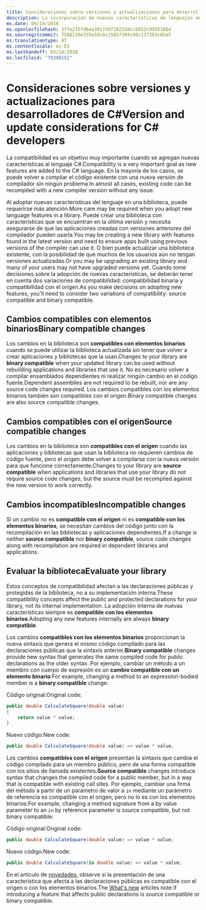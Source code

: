 ```yaml
---
title: Consideraciones sobre versiones y actualizaciones para desarrolladores de C#
description: La incorporación de nuevas características de lenguajes en la biblioteca puede afectar al código que la utiliza.
ms.date: 09/19/2018
ms.openlocfilehash: 3ffe2f6fd64a391fddf28233dccb022c95851884
ms.sourcegitcommit: 7588136e355e10cbc2582f389c90c127363c02a5
ms.translationtype: HT
ms.contentlocale: es-ES
ms.lasthandoff: 03/14/2020
ms.locfileid: "79398152"
---
```

# <a name="version-and-update-considerations-for-c-developers"></a><span data-ttu-id="5a362-103">Consideraciones sobre versiones y actualizaciones para desarrolladores de C#</span><span class="sxs-lookup"><span data-stu-id="5a362-103">Version and update considerations for C# developers</span></span>

<span data-ttu-id="5a362-104">La compatibilidad es un objetivo muy importante cuando se agregan nuevas características al lenguaje C#.</span><span class="sxs-lookup"><span data-stu-id="5a362-104">Compatibility is a very important goal as new features are added to the C# language.</span></span> <span data-ttu-id="5a362-105">En la mayoría de los casos, se puede volver a compilar el código existente con una nueva versión de compilador sin ningún problema.</span><span class="sxs-lookup"><span data-stu-id="5a362-105">In almost all cases, existing code can be recompiled with a new compiler version without any issue.</span></span>

<span data-ttu-id="5a362-106">Al adoptar nuevas características del lenguaje en una biblioteca, puede requerirse más atención.</span><span class="sxs-lookup"><span data-stu-id="5a362-106">More care may be required when you adopt new language features in a library.</span></span> <span data-ttu-id="5a362-107">Puede crear una biblioteca con características que se encuentran en la última versión y necesita asegurarse de que las aplicaciones creadas con versiones anteriores del compilador pueden usarla.</span><span class="sxs-lookup"><span data-stu-id="5a362-107">You may be creating a new library with features found in the latest version and need to ensure apps built using previous versions of the compiler can use it.</span></span> <span data-ttu-id="5a362-108">O bien puede actualizar una biblioteca existente, con la posibilidad de que muchos de los usuarios aún no tengan versiones actualizadas.</span><span class="sxs-lookup"><span data-stu-id="5a362-108">Or you may be upgrading an existing library and many of your users may not have upgraded versions yet.</span></span> <span data-ttu-id="5a362-109">Cuando tome decisiones sobre la adopción de nuevas características, se deberán tener en cuenta dos variaciones de compatibilidad: compatibilidad binaria y compatibilidad con el origen.</span><span class="sxs-lookup"><span data-stu-id="5a362-109">As you make decisions on adopting new features, you'll need to consider two variations of compatibility: source compatible and binary compatible.</span></span>

## <a name="binary-compatible-changes"></a><span data-ttu-id="5a362-110">Cambios compatibles con elementos binarios</span><span class="sxs-lookup"><span data-stu-id="5a362-110">Binary compatible changes</span></span>

<span data-ttu-id="5a362-111">Los cambios en la biblioteca son **compatibles con elementos binarios** cuando se puede utilizar la biblioteca actualizada sin tener que volver a crear aplicaciones y bibliotecas que la usan.</span><span class="sxs-lookup"><span data-stu-id="5a362-111">Changes to your library are **binary compatible** when your updated library can be used without rebuilding applications and libraries that use it.</span></span> <span data-ttu-id="5a362-112">No es necesario volver a compilar ensamblados dependientes ni realizar ningún cambio en el código fuente.</span><span class="sxs-lookup"><span data-stu-id="5a362-112">Dependent assemblies are not required to be rebuilt, nor are any source code changes required.</span></span> <span data-ttu-id="5a362-113">Los cambios compatibles con los elementos binarios también son compatibles con el origen.</span><span class="sxs-lookup"><span data-stu-id="5a362-113">Binary compatible changes are also source compatible changes.</span></span>

## <a name="source-compatible-changes"></a><span data-ttu-id="5a362-114">Cambios compatibles con el origen</span><span class="sxs-lookup"><span data-stu-id="5a362-114">Source compatible changes</span></span>

<span data-ttu-id="5a362-115">Los cambios en la biblioteca son **compatibles con el origen** cuando las aplicaciones y bibliotecas que usan la biblioteca no requieren cambios de código fuente, pero el origen debe volver a compilarse con la nueva versión para que funcione correctamente.</span><span class="sxs-lookup"><span data-stu-id="5a362-115">Changes to your library are **source compatible** when applications and libraries that use your library do not require source code changes, but the source must be recompiled against the new version to work correctly.</span></span>

## <a name="incompatible-changes"></a><span data-ttu-id="5a362-116">Cambios incompatibles</span><span class="sxs-lookup"><span data-stu-id="5a362-116">Incompatible changes</span></span>

<span data-ttu-id="5a362-117">Si un cambio no es **compatible con el origen** ni es **compatible con los elementos binarios**, se necesitan cambios del código junto con la recompilación en las bibliotecas y aplicaciones dependientes.</span><span class="sxs-lookup"><span data-stu-id="5a362-117">If a change is neither **source compatible** nor **binary compatible**, source code changes along with recompilation are required in dependent libraries and applications.</span></span>

## <a name="evaluate-your-library"></a><span data-ttu-id="5a362-118">Evaluar la biblioteca</span><span class="sxs-lookup"><span data-stu-id="5a362-118">Evaluate your library</span></span>

<span data-ttu-id="5a362-119">Estos conceptos de compatibilidad afectan a las declaraciones públicas y protegidas de la biblioteca, no a su implementación interna.</span><span class="sxs-lookup"><span data-stu-id="5a362-119">These compatibility concepts affect the public and protected declarations for your library, not its internal implementation.</span></span> <span data-ttu-id="5a362-120">La adopción interna de nuevas características siempre es **compatible con los elementos binarios**.</span><span class="sxs-lookup"><span data-stu-id="5a362-120">Adopting any new features internally are always **binary compatible**.</span></span>  

<span data-ttu-id="5a362-121">Los cambios **compatibles con los elementos binarios** proporcionan la nueva sintaxis que genera el mismo código compilado para las declaraciones públicas que la sintaxis anterior.</span><span class="sxs-lookup"><span data-stu-id="5a362-121">**Binary compatible** changes provide new syntax that generates the same compiled code for public declarations as the older syntax.</span></span> <span data-ttu-id="5a362-122">Por ejemplo, cambiar un método a un miembro con cuerpo de expresión es un **cambio compatible con un elemento binario**:</span><span class="sxs-lookup"><span data-stu-id="5a362-122">For example, changing a method to an expression-bodied member is a **binary compatible** change:</span></span>

<span data-ttu-id="5a362-123">Código original:</span><span class="sxs-lookup"><span data-stu-id="5a362-123">Original code:</span></span>

```csharp
public double CalculateSquare(double value)
{
    return value * value;
}
```

<span data-ttu-id="5a362-124">Nuevo código:</span><span class="sxs-lookup"><span data-stu-id="5a362-124">New code:</span></span>

```csharp
public double CalculateSquare(double value) => value * value;
```

<span data-ttu-id="5a362-125">Los cambios **compatibles con el origen** presentan la sintaxis que cambia el código compilado para un miembro público, pero de una forma compatible con los sitios de llamada existentes.</span><span class="sxs-lookup"><span data-stu-id="5a362-125">**Source compatible** changes introduce syntax that changes the compiled code for a public member, but in a way that is compatible with existing call sites.</span></span> <span data-ttu-id="5a362-126">Por ejemplo, cambiar una firma del método a partir de un parámetro de valor a `in` mediante un parámetro de referencia es compatible con el origen, pero no lo es con los elementos binarios:</span><span class="sxs-lookup"><span data-stu-id="5a362-126">For example, changing a method signature from a by value parameter to an `in` by reference parameter is source compatible, but not binary compatible:</span></span>

<span data-ttu-id="5a362-127">Código original:</span><span class="sxs-lookup"><span data-stu-id="5a362-127">Original code:</span></span>

```csharp
public double CalculateSquare(double value) => value * value;
```

<span data-ttu-id="5a362-128">Nuevo código:</span><span class="sxs-lookup"><span data-stu-id="5a362-128">New code:</span></span>

```csharp
public double CalculateSquare(in double value) => value * value;
```

<span data-ttu-id="5a362-129">En el artículo de [novedades](index.md), observe si la presentación de una característica que afecta a las declaraciones públicas es compatible con el origen o con los elementos binarios.</span><span class="sxs-lookup"><span data-stu-id="5a362-129">The [What's new](index.md) articles note if introducing a feature that affects public declarations is source compatible or binary compatible.</span></span>
